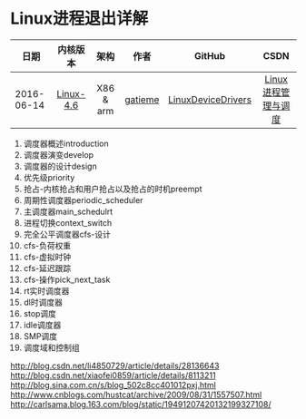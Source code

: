 Linux进程退出详解
=======


| 日期 | 内核版本 | 架构| 作者 | GitHub| CSDN |
| ------- |:-------:|:-------:|:-------:|:-------:|:-------:|
| 2016-06-14 | [Linux-4.6](http://lxr.free-electrons.com/source/?v=4.6) | X86 & arm | [gatieme](http://blog.csdn.net/gatieme) | [LinuxDeviceDrivers](https://github.com/gatieme/LDD-LinuxDeviceDrivers) | [Linux进程管理与调度](http://blog.csdn.net/gatieme/article/category/6225543) |

1.	调度器概述introduction
2.	调度器演变develop
3.	调度器的设计design
4.	优先级priority
5.	抢占-内核抢占和用户抢占以及抢占的时机preempt
6.	周期性调度器periodic_scheduler
7.	主调度器main_schedulrt
8.	进程切换context_switch
9.	完全公平调度器cfs-设计
10.	cfs-负荷权重
11.	cfs-虚拟时钟
12.	cfs-延迟跟踪
13.	cfs-操作pick_next_task
14.	rt实时调度器
15.	dl时调度器
16.	stop调度
17.	idle调度器
18.	SMP调度
19.	调度域和控制组

http://blog.csdn.net/li4850729/article/details/28136643
http://blog.csdn.net/xiaofei0859/article/details/8113211
http://blog.sina.com.cn/s/blog_502c8cc401012pxj.html
http://www.cnblogs.com/hustcat/archive/2009/08/31/1557507.html
http://carlsama.blog.163.com/blog/static/19491207420132199327108/